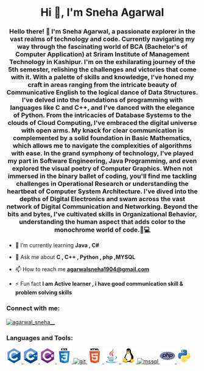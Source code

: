 <h1 align="center">Hi 👋, I'm Sneha Agarwal</h1>
<h3 align="center">Hello there! 👋 I'm Sneha Agarwal, a passionate explorer in the vast realms of technology and code. Currently navigating my way through the fascinating world of BCA (Bachelor's of Computer Application) at Sriram Institute of Management Technology in Kashipur. I'm on the exhilarating journey of the 5th semester, relishing the challenges and victories that come with it. With a palette of skills and knowledge, I've honed my craft in areas ranging from the intricate beauty of Communicative English to the logical dance of Data Structures. I've delved into the foundations of programming with languages like C and C++, and I've danced with the elegance of Python. From the intricacies of Database Systems to the clouds of Cloud Computing, I've embraced the digital universe with open arms. My knack for clear communication is complemented by a solid foundation in Basic Mathematics, which allows me to navigate the complexities of algorithms with ease. In the grand symphony of technology, I've played my part in Software Engineering, Java Programming, and even explored the visual poetry of Computer Graphics. When not immersed in the binary ballet of coding, you'll find me tackling challenges in Operational Research or understanding the heartbeat of Computer System Architecture. I've dived into the depths of Digital Electronics and swam across the vast network of Digital Communication and Networking. Beyond the bits and bytes, I've cultivated skills in Organizational Behavior, understanding the human aspect that adds color to the monochrome world of code.🚀💻</h3>

- 🌱 I’m currently learning **Java , C#**

- 💬 Ask me about **C , C++ , Python , php ,MYSQL**

- 📫 How to reach me **agarwalsneha1904@gmail.com**

- ⚡ Fun fact **I am Active learner , i have good communication skill & problem solving skills**

<h3 align="left">Connect with me:</h3>
<p align="left">
<a href="https://instagram.com/agarwal_sneha__" target="blank"><img align="center" src="https://raw.githubusercontent.com/rahuldkjain/github-profile-readme-generator/master/src/images/icons/Social/instagram.svg" alt="agarwal_sneha__" height="30" width="40" /></a>
</p>

<h3 align="left">Languages and Tools:</h3>
<p align="left"> <a href="https://www.cprogramming.com/" target="_blank" rel="noreferrer"> <img src="https://raw.githubusercontent.com/devicons/devicon/master/icons/c/c-original.svg" alt="c" width="40" height="40"/> </a> <a href="https://www.w3schools.com/cpp/" target="_blank" rel="noreferrer"> <img src="https://raw.githubusercontent.com/devicons/devicon/master/icons/cplusplus/cplusplus-original.svg" alt="cplusplus" width="40" height="40"/> </a> <a href="https://www.w3schools.com/cs/" target="_blank" rel="noreferrer"> <img src="https://raw.githubusercontent.com/devicons/devicon/master/icons/csharp/csharp-original.svg" alt="csharp" width="40" height="40"/> </a> <a href="https://www.w3schools.com/css/" target="_blank" rel="noreferrer"> <img src="https://raw.githubusercontent.com/devicons/devicon/master/icons/css3/css3-original-wordmark.svg" alt="css3" width="40" height="40"/> </a> <a href="https://git-scm.com/" target="_blank" rel="noreferrer"> <img src="https://www.vectorlogo.zone/logos/git-scm/git-scm-icon.svg" alt="git" width="40" height="40"/> </a> <a href="https://www.w3.org/html/" target="_blank" rel="noreferrer"> <img src="https://raw.githubusercontent.com/devicons/devicon/master/icons/html5/html5-original-wordmark.svg" alt="html5" width="40" height="40"/> </a> <a href="https://www.java.com" target="_blank" rel="noreferrer"> <img src="https://raw.githubusercontent.com/devicons/devicon/master/icons/java/java-original.svg" alt="java" width="40" height="40"/> </a> <a href="https://www.linux.org/" target="_blank" rel="noreferrer"> <img src="https://raw.githubusercontent.com/devicons/devicon/master/icons/linux/linux-original.svg" alt="linux" width="40" height="40"/> </a> <a href="https://www.microsoft.com/en-us/sql-server" target="_blank" rel="noreferrer"> <img src="https://www.svgrepo.com/show/303229/microsoft-sql-server-logo.svg" alt="mssql" width="40" height="40"/> </a> <a href="https://www.php.net" target="_blank" rel="noreferrer"> <img src="https://raw.githubusercontent.com/devicons/devicon/master/icons/php/php-original.svg" alt="php" width="40" height="40"/> </a> <a href="https://www.python.org" target="_blank" rel="noreferrer"> <img src="https://raw.githubusercontent.com/devicons/devicon/master/icons/python/python-original.svg" alt="python" width="40" height="40"/> </a> </p>

